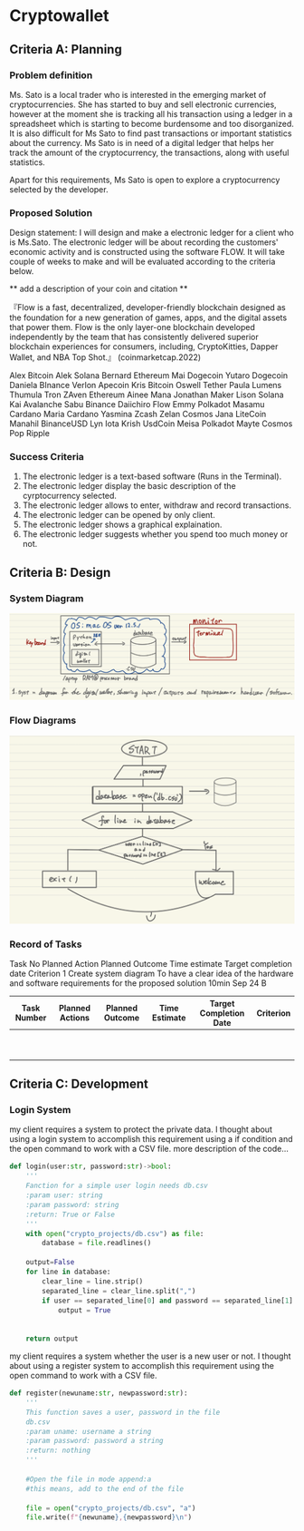 # Cryptowallet

## Criteria A: Planning
### Problem definition
Ms. Sato is a local trader who is interested in the emerging market of cryptocurrencies. She has started to buy and sell electronic currencies, however at the moment she is tracking all his transaction using a ledger in a spreadsheet which is starting to become burdensome and too disorganized. It is also difficult for Ms Sato to find past transactions or important statistics about the currency. Ms Sato is in need of a digital ledger that helps her track the amount of the cryptocurrency, the transactions, along with useful statistics.

Apart for this requirements, Ms Sato is open to explore a cryptocurrency selected by the developer.

### Proposed Solution
Design statement: I will design and make a electronic ledger for a client who is Ms.Sato. The electronic ledger will be about recording the customers' economic activity and is constructed using the software FLOW. It will take couple of weeks to make and will be evaluated according to the criteria below.

** add a description of your coin and citation **

『Flow is a fast, decentralized, developer-friendly blockchain designed as the foundation for a new generation of games, apps, and the digital assets that power them. Flow is the only layer-one blockchain developed independently by the team that has consistently delivered superior blockchain experiences for consumers, including, CryptoKitties, Dapper Wallet, and NBA Top Shot.』 (coinmarketcap.2022)



 Alex	Bitcoin 
 Alek	Solana 
 Bernard	Ethereum 
 Mai	Dogecoin 
 Yutaro	Dogecoin 
 Daniela	BInance 
 Verlon	Apecoin 
 Kris	Bitcoin 
 Oswell	Tether 
 Paula	Lumens 
 Thumula	Tron 
 ZAven	Ethereum 
 Ainee	Mana 
 Jonathan	Maker 
 Lison	Solana 
 Kai	Avalanche 
 Sabu	Binance 
 Daiichiro	Flow 
 Emmy	Polkadot 
 Masamu	Cardano 
 Maria	Cardano 
 Yasmina	Zcash 
 Zelan	Cosmos 
 Jana	LiteCoin 
 Manahil 
 BinanceUSD 
 Lyn	Iota 
 Krish	UsdCoin 
 Meisa	Polkadot 
 Mayte	Cosmos 
 Pop	Ripple 


### Success Criteria
1. The electronic ledger is a text-based software (Runs in the Terminal). 
2. The electronic ledger display the basic description of the cyrptocurrency selected. 
3. The electronic ledger allows to enter, withdraw and record transactions. 
4. The electronic ledger can be opened by only client. 
5. The electronic ledger shows a graphical explaination. 
6. The electronic ledger suggests whether you spend too much money or not. 

## Criteria B: Design
### System Diagram
![](sd.png)
### Flow Diagrams
![](fd.png)
### Record of Tasks
Task No	Planned Action	Planned Outcome	Time estimate	Target completion date	Criterion
1	Create system diagram	To have a clear idea of the hardware and software requirements for the proposed solution	10min	Sep 24	B



| Task Number | Planned Actions | Planned Outcome | Time Estimate | Target Completion Date | Criterion |
|-------------|-----------------|-----------------|---------------|------------------------|-----------|
|             |                 |                 |               |                        |           |
|             |                 |                 |               |                        |           |
|             |                 |                 |               |                        |           |
|             |                 |                 |               |                        |           |
|             |                 |                 |               |                        |           |
|             |                 |                 |               |                        |           |
|             |                 |                 |               |                        |           |
|             |                 |                 |               |                        |           |
|             |                 |                 |               |                        |           |
|             |                 |                 |               |                        |           |

## Criteria C: Development
### Login System
my client requires a system to protect the private data. I thought about using a login system to accomplish this requirement using a if condition and the open command to work with a CSV file. more description of the code...

```.py
def login(user:str, password:str)->bool:
    '''
    Fanction for a simple user login needs db.csv
    :param user: string
    :param password: string
    :return: True or False
    '''
    with open("crypto_projects/db.csv") as file:
        database = file.readlines()

    output=False
    for line in database:
        clear_line = line.strip()
        separated_line = clear_line.split(",")
        if user == separated_line[0] and password == separated_line[1]:
            output = True


    return output

```

my client requires a system whether the user is a new user or not.  I thought about using a register system to accomplish this requirement using the open command to work with a CSV file.

```.py
def register(newuname:str, newpassword:str):
    '''
    This function saves a user, password in the file
    db.csv
    :param uname: username a string
    :param password: password a string
    :return: nothing
    '''

    #Open the file in mode append:a
    #this means, add to the end of the file

    file = open("crypto_projects/db.csv", "a")
    file.write(f"{newuname},{newpassword}\n")
```
